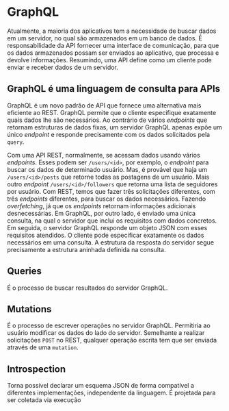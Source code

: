 # GraphQL

Atualmente, a maioria dos aplicativos tem a necessidade de buscar dados 
em um servidor, no qual são armazenados em um banco de dados. É 
responsabilidade da API fornecer uma interface de comunicação, 
para que os dados armazenados possam ser enviados ao aplicativo, que 
processa e devolve informações. Resumindo, uma API define como um 
cliente pode enviar e receber dados de um servidor.

## GraphQL é uma linguagem de consulta para APIs 

GraphQL é um novo padrão de API que fornece uma alternativa mais 
eficiente ao REST. GraphQL permite que o cliente especifique
exatamente quais dados lhe são necessários. Ao contrário de 
vários _endpoints_ que retornam estruturas de dados fixas, um
servidor GraphQL apenas expõe um único _endpoint_ e responde 
precisamente com os dados solicitados pela `query`.

Com uma API REST, normalmente, se acessam dados usando vários 
_endpoints_. Esses podem ser `/users/<id>`, por exemplo, o 
_endpoint_ para buscar os dados de determinado usuário. Mas, 
é provável que haja um `/users/<id>/posts` que retorne todas as
postagens de um usuário. Mais outro _endpoint_ 
`/users/<id>/followers` que retorna uma lista de seguidores por 
usuário. Com REST, temos que fazer três solicitações diferentes, 
com três _endpoints_ diferentes, para buscar os dados necessários. 
Fazendo _overfetching_, já que os _endpoints_ retornam informações 
adicionais desnecessárias. Em GraphQL, por outro lado, é enviado uma
única consulta, na qual o servidor que inclui os requisitos com dados 
concretos. Em seguida, o servidor GraphQL responde um objeto JSON com 
esses requisitos atendidos. O cliente pode especificar exatamente os 
dados necessários em uma consulta. A estrutura da resposta do servidor 
segue precisamente a estrutura aninhada definida na consulta.

## Queries 

É o processo de buscar resultados do servidor GraphQL. 

## Mutations 

É o processo de escrever operações no servidor GraphQL. 
Permitiria ao usuário modificar os dados do lado do servidor.
Semelhante a realizar solicitações `POST` no REST, qualquer 
operação escrita tem que ser enviada através de uma `mutation`.

## Introspection

Torna possível declarar um esquema JSON de forma compatível a 
diferentes implementações, independente da linguagem. É projetada 
para ser coletada via execução



